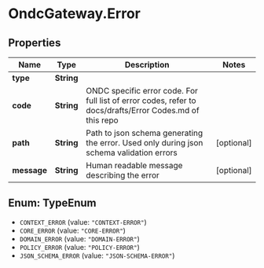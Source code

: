 # OndcGateway.Error

## Properties
Name | Type | Description | Notes
------------ | ------------- | ------------- | -------------
**type** | **String** |  | 
**code** | **String** | ONDC specific error code. For full list of error codes, refer to docs/drafts/Error Codes.md of this repo | 
**path** | **String** | Path to json schema generating the error. Used only during json schema validation errors | [optional] 
**message** | **String** | Human readable message describing the error | [optional] 

<a name="TypeEnum"></a>
## Enum: TypeEnum

* `CONTEXT_ERROR` (value: `"CONTEXT-ERROR"`)
* `CORE_ERROR` (value: `"CORE-ERROR"`)
* `DOMAIN_ERROR` (value: `"DOMAIN-ERROR"`)
* `POLICY_ERROR` (value: `"POLICY-ERROR"`)
* `JSON_SCHEMA_ERROR` (value: `"JSON-SCHEMA-ERROR"`)


